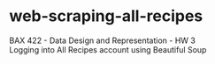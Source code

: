 # web-scraping-all-recipes
BAX 422 - Data Design and Representation - HW 3
<br>
Logging into All Recipes account using Beautiful Soup
